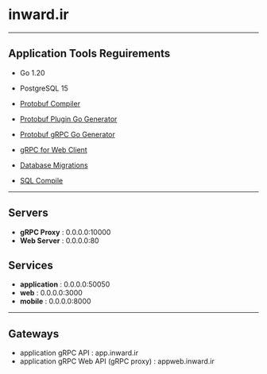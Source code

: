 inward.ir
=========

--------------------------------------------------------------------------------

## Application Tools Reguirements

- Go 1.20
- PostgreSQL 15

- [Protobuf Compiler](https://github.com/protocolbuffers/protobuf)
- [Protobuf Plugin Go Generator](google.golang.org/protobuf/cmd/protoc-gen-go)
- [Protobuf gRPC Go Generator](google.golang.org/grpc/cmd/protoc-gen-go-grpc)
- [gRPC for Web Client](https://github.com/grpc/grpc-web)
- [Database Migrations](https://github.com/golang-migrate/migrate)
- [SQL Compile](https://github.com/kyleconroy/sqlc)

--------------------------------------------------------------------------------

## Servers

- **gRPC Proxy**  : 0.0.0.0:10000
- **Web Server**  : 0.0.0.0:80

## Services

- **application** : 0.0.0.0:50050
- **web**         : 0.0.0.0:3000
- **mobile**      : 0.0.0.0:8000

--------------------------------------------------------------------------------

## Gateways

- application gRPC API                  : app.inward.ir
- application gRPC Web API (gRPC proxy) : appweb.inward.ir

